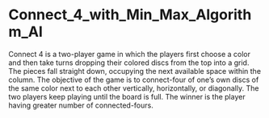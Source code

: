 # Connect_4_with_Min_Max_Algorithm_AI

Connect 4 is a two-player game in which the players first choose a color and then take turns
dropping their colored discs from the top into a grid. The pieces fall straight down, occupying
the next available space within the column. The objective of the game is to connect-four of
one’s own discs of the same color next to each other vertically, horizontally, or diagonally. The
two players keep playing until the board is full. The winner is the player having greater
number of connected-fours.
